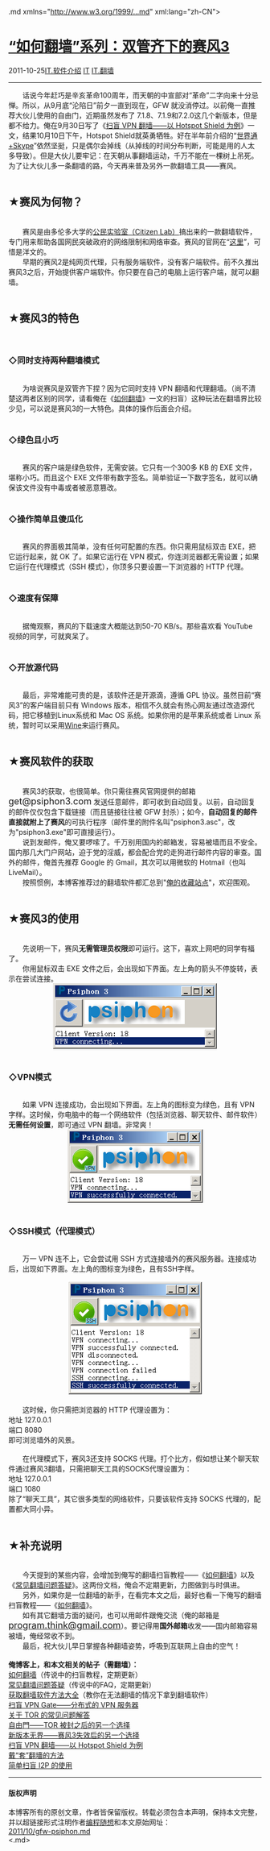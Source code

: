 <!DOCTYPE.md>
.md xmlns="http://www.w3.org/1999/...md" xml:lang="zh-CN">
<head>
<meta http-equiv="Content-Type" content="text.md; charset=utf-8" />
<meta name="generator" content="Python script by program.think@gmail.com" />
<meta name="provider" content="program-think.blogspot.com" />
<link type="text/css" rel="stylesheet" href="../../css/program-think.css" />
<title>“如何翻墙”系列：双管齐下的赛风3 - 编程随想的博客</title>
</head>
<body>
<div id="main" style="width:100%;">
<h1><a href="../../index.md" title="回到首页">“如何翻墙”系列：双管齐下的赛风3</a></h1>
<div class="post-info"><span class="date-header">2011-10-25</span><a href="../../tags/IT.E8BDAFE4BBB6E4BB8BE7BB8D.md" class="tag">IT.软件介绍</a> <a href="../../tags/IT.md" class="tag">IT</a> <a href="../../tags/IT.E7BFBBE5A299.md" class="tag">IT.翻墙</a> </div>
<hr>
<div class="post">
&#12288;&#12288;话说今年赶巧是辛亥革命100周年，而天朝的中宣部对“革命”二字向来十分忌惮。所以，从9月底“沦陷日”前夕一直到现在，GFW 就没消停过。以前俺一直推荐大伙儿使用的自由门，近期虽然发布了 7.1.8、7.1.9和7.2.0这几个新版本，但是都不给力。俺在9月30日写了《<a href="../../2011/09/gfw-vpn-hotspot-shield.md">扫盲 VPN 翻墙——以 Hotspot Shield 为例</a>》一文，结果10月10日下午，Hotspot Shield就英勇牺牲。好在半年前介绍的“<a href="../../2011/05/through-gfw-with-skype.md">世界通+Skype</a>”依然坚挺，只是偶尔会掉线（从掉线的时间分布判断，可能是用的人太多导致）。但是大伙儿要牢记：在天朝从事翻墙运动，千万不能在一棵树上吊死。为了让大伙儿多一条翻墙的路，今天再来普及另外一款翻墙工具——赛风。<a name='more'></a><!--program-think--><br /><br /><h2>★赛风为何物？</h2><br />&#12288;&#12288;赛风是由多伦多大学的<a href="http://citizenlab.org/" target="_blank" rel="nofollow">公民实验室（Citizen Lab）</a>搞出来的一款翻墙软件，专门用来帮助各国网民突破政府的网络限制和网络审查。赛风的官网在“<a href="http://psiphon.ca/" target="_blank" rel="nofollow">这里</a>”，可惜是洋文的。<br />&#12288;&#12288;早期的赛风2是纯网页代理，只有服务端软件，没有客户端软件。前不久推出赛风3之后，开始提供客户端软件。你只要在自己的电脑上运行客户端，就可以翻墙。<br /><br /><h2>★赛风3的特色</h2><br /><h3>◇同时支持两种翻墙模式</h3><br />&#12288;&#12288;为啥说赛风是双管齐下捏？因为它同时支持 VPN 翻墙和代理翻墙。（尚不清楚这两者区别的同学，请看俺在《<a href="../../2009/05/how-to-break-through-gfw.md">如何翻墙</a>》一文的扫盲）这种玩法在翻墙界比较少见，可以说是赛风3的一大特色。具体的操作后面会介绍。<br /><br /><h3>◇绿色且小巧</h3><br />&#12288;&#12288;赛风的客户端是绿色软件，无需安装。它只有一个300多 KB 的 EXE 文件，堪称小巧。而且这个 EXE 文件带有数字签名。简单验证一下数字签名，就可以确保该文件没有中毒或者被恶意篡改。<br /><br /><h3>◇操作简单且傻瓜化</h3><br />&#12288;&#12288;赛风的界面极其简单，没有任何可配置的东西。你只需用鼠标双击 EXE，把它运行起来，就 OK 了。如果它运行在 VPN 模式，你连浏览器都无需设置；如果它运行在代理模式（SSH 模式），你顶多只要设置一下浏览器的 HTTP 代理。<br /><br /><h3>◇速度有保障</h3><br />&#12288;&#12288;据俺观察，赛风的下载速度大概能达到50-70 KB/s。那些喜欢看 YouTube 视频的同学，可就爽呆了。<br /><br /><h3>◇开放源代码</h3><br />&#12288;&#12288;最后，非常难能可贵的是，该软件还是开源滴，遵循 GPL 协议。虽然目前“赛风3”的客户端目前只有 Windows 版本，相信不久就会有热心网友通过改造源代码，把它移植到Linux系统和 Mac OS 系统。如果你用的是苹果系统或者 Linux 系统，暂时可以采用<a href="http://www.winehq.org/" target="_blank" rel="nofollow">Wine</a>来运行赛风。<br /><br /><h2>★赛风软件的获取</h2><br />&#12288;&#12288;赛风3的获取，也很简单。你只需往赛风官网提供的邮箱 <font size="4">get@psiphon3.com</font> 发送任意邮件，即可收到自动回复。以前，自动回复的邮件仅仅包含下载链接（而且链接往往被 GFW 封杀）；如今，<b>自动回复的邮件直接就附上了赛风</b>的可执行程序（邮件里的附件名叫"psiphon3.asc"，改为"psiphon3.exe"即可直接运行）。<br />&#12288;&#12288;说到发邮件，俺又要啰嗦了。千万别用国内的邮箱发，容易被墙而且不安全。国内那几大门户网站，迫于党的淫威，都会配合党的走狗进行邮件内容的审查。国外的邮件，俺首先推荐 Google 的 Gmail，其次可以用微软的 Hotmail（也叫 LiveMail）。<br />&#12288;&#12288;按照惯例，本博客推荐过的翻墙软件都汇总到"<a href="https://code.google.com/p/program-think/wiki/Software" target="_blank">俺的收藏站点</a>"，欢迎围观。<br /><br /><h2>★赛风3的使用</h2><br />&#12288;&#12288;先说明一下，赛风<b>无需管理员权限</b>即可运行。这下，喜欢上网吧的同学有福了。<br />&#12288;&#12288;你用鼠标双击 EXE 文件之后，会出现如下界面。左上角的箭头不停旋转，表示在尝试连接。<br /><center><img src="../../images/2011/10/r_Rt2wpOm5GqXKJzRQnVGlhwHpqx0RvSGTTt1QRC0vNNpZYo5XzBxkNHr0jAmkUPdjFWNuveo23R5wk4n4hn9Ckd1GB8J2sboIKJ3M7oRVs_Oe4ROt6t09ZjCvKorsuKlmQ" alt="不见图 请翻墙"></center><br /><h3>◇VPN模式</h3><br />&#12288;&#12288;如果 VPN 连接成功，会出现如下界面。左上角的图标变为绿色，且有 VPN 字样。这时候，你电脑中的每一个网络软件（包括浏览器、聊天软件、邮件软件）<b>无需任何设置</b>，即可通过 VPN 翻墙。非常爽！<br /><center><img src="../../images/2011/10/PHj9r-uhPmVuN-b-BxFknhWeSCERoVdi-MfbUab2F0-59Tbh3dturUtH2rgadXXVuHm7QSpwdrqxm1rcIy9Zwgy5_ecZP5grSAPaASlLSadXhhk6Hf408ndHbi7XQ81QktA" alt="不见图 请翻墙"></center><br /><h3>◇SSH模式（代理模式）</h3><br />&#12288;&#12288;万一 VPN 连不上，它会尝试用 SSH 方式连接墙外的赛风服务器。连接成功后，出现如下界面。左上角的图标变为绿色，且有SSH字样。<br /><br /><center><img src="../../images/2011/10/2mgqIJmb7MiYvNxKq15qca6EM0gtpIR3WaOca9xi0YtaHvQxQNpOMpA8h0R6sh4tFOppCyEtRqcVjlQoDHep6sWi0HqU8GLHLGSOl8wk3jSWNP_kxYRUH_f06TqPuRLutPY" alt="不见图 请翻墙"></center><br />&#12288;&#12288;这时候，你只需把浏览器的 HTTP 代理设置为：<br />地址 127.0.0.1<br />端口 8080<br />即可浏览墙外的风景。<br /><br />&#12288;&#12288;在代理模式下，赛风3还支持 SOCKS 代理。打个比方，假如想让某个聊天软件通过赛风3翻墙，只需把聊天工具的SOCKS代理设置为：<br />地址 127.0.0.1<br />端口 1080<br />除了“聊天工具”，其它很多类型的网络软件，只要该软件支持 SOCKS 代理的，配置都大同小异。<br /><br /><h2>★补充说明</h2><br />&#12288;&#12288;今天提到的某些内容，会增加到俺写的翻墙扫盲教程——《<a href="../../2009/05/how-to-break-through-gfw.md">如何翻墙</a>》以及《<a href="../../2011/09/gfw-faq.md">常见翻墙问题答疑</a>》。这两份文档，俺会不定期更新，力图做到与时俱进。<br />&#12288;&#12288;另外，如果你是一位翻墙的新手，在看完本文之后，最好也看一下俺写的翻墙扫盲教程——《<a href="../../2009/05/how-to-break-through-gfw.md">如何翻墙</a>》。<br />&#12288;&#12288;如有其它翻墙方面的疑问，也可以用邮件跟俺交流（俺的邮箱是 <font size="4"><a href="mailto:program.think@gmail.com" target="_blank">program.think@gmail.com</a></font>）。要记得用<b>国外邮箱</b>收发——国内邮箱容易被墙，俺经常收不到。<br />&#12288;&#12288;最后，祝大伙儿早日掌握各种翻墙姿势，呼吸到互联网上自由的空气！<br /><br /><b>俺博客上，和本文相关的帖子（需翻墙）：</b><br /><a href="../../2009/05/how-to-break-through-gfw.md">如何翻墙</a>（传说中的扫盲教程，定期更新）<br /><a href="../../2011/09/gfw-faq.md">常见翻墙问题答疑</a>（传说中的FAQ，定期更新）<br /><a href="../../2011/03/how-to-get-gfw-tools.md">获取翻墙软件方法大全</a>（教你在无法翻墙的情况下拿到翻墙软件）<br /><a href="../../2013/04/gfw-vpngate.md">扫盲 VPN Gate——分布式的 VPN 服务器</a><br /><a href="../../2013/11/tor-faq.md">关于 TOR 的常见问题解答</a><br /><a href="../../2010/03/choose-free-gate.md">自由門——TOR 被封之后的另一个选择</a><br /><a href="../../2011/12/gfw-wujie.md">新版本无界——赛风3失效后的另一个选择</a><br /><a href="../../2011/09/gfw-vpn-hotspot-shield.md">扫盲 VPN 翻墙——以 Hotspot Shield 为例</a><br /><a href="../../2009/09/break-through-gfw-with-tor.md">戴“套”翻墻的方法</a><br /><a href="../../2012/06/gfw-i2p.md">简单扫盲 I2P 的使用</a><div class="blogger-post-footer">
</div>
<hr>
<div class="copyright">
<h4>版权声明</h4>
本博客所有的原创文章，作者皆保留版权。转载必须包含本声明，保持本文完整，并以超链接形式注明作者<a href="mailto:program.think@gmail.com">编程随想</a>和本文原始网址：<br>
<a href="2011/10/gfw-psiphon.md">2011/10/gfw-psiphon.md</a>
</div>
</div>
</body>
<.md>
